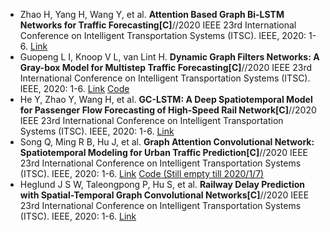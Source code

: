 * Zhao H, Yang H, Wang Y, et al. <b>Attention Based Graph Bi-LSTM Networks for Traffic Forecasting[C]</b>//2020 IEEE 23rd International Conference on Intelligent Transportation Systems (ITSC). IEEE, 2020: 1-6. [Link](https://ieeexplore.ieee.org/abstract/document/9294470/)
* Guopeng L I, Knoop V L, van Lint H. <b>Dynamic Graph Filters Networks: A Gray-box Model for Multistep Traffic Forecasting[C]</b>//2020 IEEE 23rd International Conference on Intelligent Transportation Systems (ITSC). IEEE, 2020: 1-6. [Link](https://ieeexplore.ieee.org/abstract/document/9294627/) [Code](https://github.com/RomainLITUD/DGCN_traffic_forecasting)
* He Y, Zhao Y, Wang H, et al. <b>GC-LSTM: A Deep Spatiotemporal Model for Passenger Flow Forecasting of High-Speed Rail Network[C]</b>//2020 IEEE 23rd International Conference on Intelligent Transportation Systems (ITSC). IEEE, 2020: 1-6. [Link](https://ieeexplore.ieee.org/abstract/document/9294700/)
* Song Q, Ming R B, Hu J, et al. <b>Graph Attention Convolutional Network: Spatiotemporal Modeling for Urban Traffic Prediction[C]</b>//2020 IEEE 23rd International Conference on Intelligent Transportation Systems (ITSC). IEEE, 2020: 1-6. [Link](https://ieeexplore.ieee.org/abstract/document/9294580/) [Code (Still empty till 2020/1/7)](https://github.com/simmonssong/GAC-Net)
* Heglund J S W, Taleongpong P, Hu S, et al. <b>Railway Delay Prediction with Spatial-Temporal Graph Convolutional Networks[C]</b>//2020 IEEE 23rd International Conference on Intelligent Transportation Systems (ITSC). IEEE, 2020: 1-6. [Link](https://ieeexplore.ieee.org/abstract/document/9294742/)
